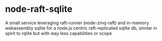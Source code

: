 # node-raft-sqlite
A small service leveraging raft-runner (node-zmq-raft) and in-memory webassembly sqlite for a node.js centric raft-replicated sqlite db, similar in spirit to rqlite but with way less capabilities or scope
